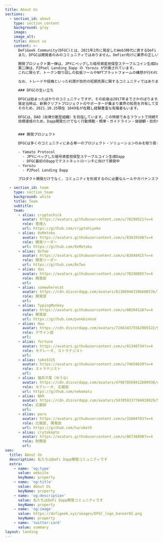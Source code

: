 ```yaml
---
title: About Us
sections:
  - section_id: about
    type: section_content
    background: gray
    image: 
    image_alt: 
    title: About us
    content: >-
      DeFiGeek Community(DFGC)とは、2021年2月に発足したWeb3時代に資するDeFi Dappとミドルウェアを開発するオープンコミュニティです。
      また、DFGCは開発者のみのコミュニティではありません。DeFier向けに業界の正しい認識の共有をする集会所のように育っていきたく、これらに関心があるメンバーも歓迎しています。

      開発プロジェクト第一弾は、JPYにペッグした暗号資産担保型ステーブルコイン生成Dappの Yamato Protocol です。
      第二弾は、P2Pool Lending Dapp の Yorozu が計画されています。
      これに限らず、トークン取り回しの拡張ツールやNFTプラットフォームの構想が行われています。

      なお、トレードや投機といった利潤が目的の短期売買に関するコミュニティではありませんのでご注意ください。

      ### DFGCの生い立ち

      DFGCは始まったばかりのコミュニティですが、その前身は2017年までさかのぼります。
      発足当時は、新興クリプトプロジェクトのサポーターが集まり業界の知見を共有して交流するコミュニティでした。そこから4年以上経過しクリプト業界は大きく発展。もっと広範にDeFiを中心とした開発コミュニティに変革させることになりリブランドを実施し現在に至ります。
      そのため、2021.10.25現在 1049名が在籍し経験豊富な有識者もいます。

      DFGCは、DAO（自律分散型組織）を目指しています。この特徴であるフラットで持続可能な集団となるべく、役割分担とその流動性を高め、権限を排除する努力を行っており、各メンバーの主体性とリーダーシップを歓迎しています。
      目標達成のため、Dapp開発だけでなく行動規範・規律・ガイドライン・価値観・目的などの明文化にも取り組み、日本語圏で最も活発なコミュニティとして、web3.0ミドルウェアとツールの開発を軸に据え、価値ある存在を目指しています。


      ### 開発プロジェクト

      DFGCは多くのコミュニティにある単一のプロジェクト・ソリューションのみを取り扱っているわけではありません。Web3時代実現に必要であろうプロダクトについて経験豊富なメンバーと共に常に模索し、プロジェクトを立上げ開発を進めています。

      - Yamato Protocol
        - JPYにペッグした暗号資産担保型ステーブルコイン生成Dapp
        - DFGC最初のDappでテストネットローンチに向けて開発中
      - Yorozu
        - P2Pool Lending Dapp

      プロダクト開発だけでなく、コミュニティを形成するのに必要なルールやガバナンスフローといった事項にも日々取り組んでいます。

  - section_id: team
    type: section_team
    background: white
    title: Team
    subtitle: 
    team:
      - alias: cryptochick
        avatar: https://avatars.githubusercontent.com/u/78299521?v=4
        role: 管理人
        url: https://github.com/cryptohiyoko
      - alias: 0xMotoko
        avatar: https://avatars.githubusercontent.com/u/83639348?v=4
        role: 開発リーダー
        url: https://github.com/0xMotoko
      - alias: 0xTwo
        avatar: https://avatars.githubusercontent.com/u/83848415?v=4
        role: 開発リーダー
        url: https://github.com/0xTwo
      - alias: dai
        avatar: https://avatars.githubusercontent.com/u/78298805?v=4
        role: 開発部
        url: 
      - alias: somewherecat
        avatar: https://cdn.discordapp.com/avatars/813069467206680576/7e8ef1d6b3fb0d2bc8032ad7730e1997.png
        role: 開発部
        url: 
      - alias: TypingMonkey
        avatar: https://avatars.githubusercontent.com/u/80204128?v=4
        role: 開発部
        url: https://github.com/panebinese
      - alias: Hau
        avatar: https://cdn.discordapp.com/avatars/716634375562985522/9bc72ba3ef70375685f793b198ef0a1a.png
        role: デザイン部
        url: 
      - alias: fortune
        avatar: https://avatars.githubusercontent.com/u/81340734?v=4
        role: モデレータ, ストラテジスト
        url: 
      - alias: take3315
        avatar: https://avatars.githubusercontent.com/u/74659639?v=4
        role: ストラテジスト
        url: 
      - alias: 猫井夕菜（ゆうな）
        avatar: https://cdn.discordapp.com/avatars/479870569412689938/e7a0d22ced03b79922c9062d3eed2ff7.png
        role: モデレータ, 広報部
        url: https://github.com/nekomatu
      - alias: NAR
        avatar: https://cdn.discordapp.com/avatars/597059337784918029/5c6130fb1d11e64c5e377c76b95ea4d8.png
        role: 広報部
        url: 
      - alias: paru
        avatar: https://avatars.githubusercontent.com/u/31604703?v=4
        role: 広報部, 開発部
        url: https://github.com/haruketh
      - alias: crytakepto
        avatar: https://avatars.githubusercontent.com/u/86736890?v=4
        role: 財務部
        url: 
seo:
  title: About Us
  description: 私たちはDeFi Dapp開発コミュニティです
  extra:
    - name: 'og:type'
      value: website
      keyName: property
    - name: 'og:title'
      value: About Us
      keyName: property
    - name: 'og:description'
      value: 私たちはDeFi Dapp開発コミュニティです
      keyName: property
    - name: 'og:image'
      value: https://defigeek.xyz/images/DFGC_logo_banner02.png
      keyName: property
    - name: 'twitter:card'
      value: summary
layout: landing
---
```

